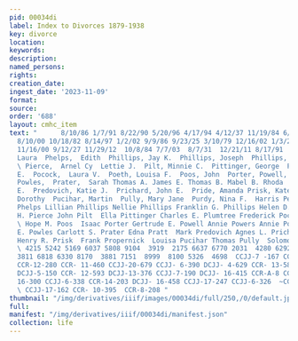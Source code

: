 ```yaml
---
pid: 00034di
label: Index to Divorces 1879-1938
key: divorce
location: 
keywords: 
description: 
named_persons: 
rights: 
creation_date: 
ingest_date: '2023-11-09'
format: 
source: 
order: '688'
layout: cmhc_item
text: "      8/10/86 1/7/91 8/22/90 5/20/96 4/17/94 4/12/37 11/19/84 6/8/82 11/11/99
  8/10/00 10/18/82 8/14/97 1/2/02 9/9/86 9/23/25 3/10/79 12/16/02 1/3/20 10/15/84
  11/16/00 9/12/27 11/29/12  10/8/84 7/7/03  8/7/31  12/21/11 8/17/91  2/10/88  Peuelton,
  Laura  Phelps,  Edith  Phillips, Jay K.  Phillips, Joseph  Phillips, Nancy A.  Pierce,
  \ Pierce,  Arnel Cy  Lettie J.  Pilt, Minnie C.  Pittinger, George  Plumtree, Daisy
  E.  Pocock,  Laura V.  Poeth, Louisa F.  Poos, John  Porter, Powell, Powers, Powers,
  Powles,  Prater,  Sarah Thomas A. James E. Thomas B. Mabel B. Rhoda  Pratt, Clarence
  E.  Predovich, Katie J.  Prichard, John E.  Pride, Amanda Prisk, Kate  Propernick,
  Dorothy  Pucihar, Martin  Pully, Mary Jane  Purdy, Nina F.  Harris Peuelton William
  Phelps Lillian Phillips Nellie Phillips Franklin G. Phillips Helen D. Pierce Charles
  H. Pierce John Pilt  Ella Pittinger Charles E. Plumtree Frederick Pocock John Poeth
  \ Hope M. Poos  Isaac Porter Gertrude E. Powell Annie Powers Annie Powers William
  E. Powles Carlott S. Prater Edna Pratt  Mark Predovich Agnes L. Prichard  Adam Pride
  Henry R. Prisk  Frank Propernick  Louisa Pucihar Thomas Pully  Solomon M. Purdy
  \ 4215 5242 5169 6037 5808 9104  3919  2175 6637 6770 2031  4280 6292  14 7109 6217
  3811 6818 6330 8170  3881 7151  8999  8100 5326  4698  CCJJ-7 -167 CCR-10-291 CCR-10-157
  CCR-12-280 CCR- 11-460 CCJJ-20-679 CCJJ- 6-390 DCJJ- 4-629 CCR- 13-587 CCR-14-143
  DCJJ-5-150 CCR- 12-593 DCJJ-13-376 CCJJ-7-190 DCJJ- 16-415 CCR-A-8 CCJJ- 15-42 DCJJ-
  16-300 CCJJ-6-338 CCR-14-203 DCJJ- 16-458 CCJJ-17-247 CCJJ-6-326  ~CCJJ-15-165  CCJJ-20-332
  \ CCJJ-17-162 CCR- 10-395  CCR-8-208 "
thumbnail: "/img/derivatives/iiif/images/00034di/full/250,/0/default.jpg"
full: 
manifest: "/img/derivatives/iiif/00034di/manifest.json"
collection: life
---
```

